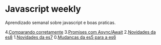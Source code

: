 # Javascript weekly
Aprendizado semanal sobre javascript e boas praticas.

4.[Comparando corretamente]()
3.[Promises com Async/Await](https://github.com/codermarcos/javascript-weekly/tree/master/promises-com-async-await)
2.[Novidades da es8](https://github.com/codermarcos/javascript-weekly/tree/master/novidades-da-es8)
1.[Novidades da es7](https://github.com/codermarcos/javascript-weekly/tree/master/novidades-da-es7)
0.[Mudancas da es5 para a es6](https://github.com/codermarcos/javascript-weekly/tree/master/mudancas-da-es5-para-a-es6)
